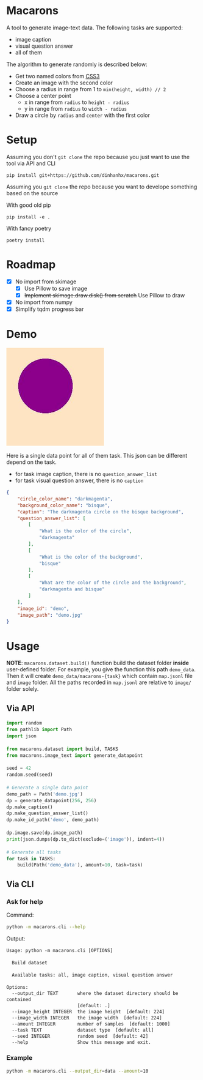 # Macarons

A tool to generate image-text data. The following tasks are supported:
- image caption
- visual question answer
- all of them

The algorithm to generate randomly is described below:
- Get two named colors from [CSS3](https://developer.mozilla.org/en-US/docs/Web/CSS/named-color#css_level_3_values)
- Create an image with the second color
- Choose a radius in range from 1 to `min(height, width) // 2`
- Choose a center point
    - x in range from `radius` to `height - radius`
    - y in range from `radius` to `width - radius`
- Draw a circle by `radius` and `center` with the first color

# Setup

Assuming you don't `git clone` the repo because you just want to use the tool via API and CLI
```
pip install git+https://github.com/dinhanhx/macarons.git
```

Assuming you `git clone` the repo because you want to develope something based on the source

With good old pip
```
pip install -e .
```

With fancy poetry
```
poetry install
```

# Roadmap

- [x] No import from skimage
    - [x] Use Pillow to save image
    - [x] ~~Implement skimage.draw.disk() from scratch~~ Use Pillow to draw
- [x] No import from numpy
- [x] Simplify tqdm progress bar

# Demo

![The darkmagenta circle on the bisque background](demo.jpg)

Here is a single data point for all of them task. This json can be different depend on the task.
- for task image caption, there is no `question_answer_list`
- for task visual question answer, there is no `caption`

```json
{
    "circle_color_name": "darkmagenta",
    "background_color_name": "bisque",
    "caption": "The darkmagenta circle on the bisque background",
    "question_answer_list": [
        [
            "What is the color of the circle",
            "darkmagenta"
        ],
        [
            "What is the color of the background",
            "bisque"
        ],
        [
            "What are the color of the circle and the background",
            "darkmagenta and bisque"
        ]
    ],
    "image_id": "demo",
    "image_path": "demo.jpg"
}
```

# Usage

**NOTE**: `macarons.dataset.build()` function build the dataset folder **inside** user-defined folder. For example,
you give the function this path `demo_data`. Then it will create `demo_data/macarons-{task}` which contain `map.jsonl` file and `image` folder. All the paths recorded in `map.jsonl` are relative to `image/` folder solely.

## Via API
```python
import random
from pathlib import Path
import json

from macarons.dataset import build, TASKS
from macarons.image_text import generate_datapoint

seed = 42
random.seed(seed)

# Generate a single data point
demo_path = Path('demo.jpg')
dp = generate_datapoint(256, 256)
dp.make_caption()
dp.make_question_answer_list()
dp.make_id_path('demo', demo_path)

dp.image.save(dp.image_path)
print(json.dumps(dp.to_dict(exclude=('image')), indent=4))

# Generate all tasks
for task in TASKS:
    build(Path('demo_data'), amount=10, task=task)

```

## Via CLI

### Ask for help
Command:
```bash
python -m macarons.cli --help
```
Output:
```text
Usage: python -m macarons.cli [OPTIONS]

  Build dataset

  Available tasks: all, image caption, visual question answer

Options:
  --output_dir TEXT       where the dataset directory should be contained
                          [default: .]
  --image_height INTEGER  the image height  [default: 224]
  --image_width INTEGER   the image width  [default: 224]
  --amount INTEGER        number of samples  [default: 1000]
  --task TEXT             dataset type  [default: all]
  --seed INTEGER          random seed  [default: 42]
  --help                  Show this message and exit.
```

### Example
```bash
python -m macarons.cli --output_dir=data --amount=10
```